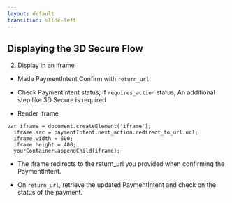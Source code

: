```yaml
---
layout: default
transition: slide-left
---
```


## Displaying the 3D Secure Flow

2. Display in an iframe

- Made PaymentIntent Confirm with `return_url`

- Check PaymentIntent status, if `requires_action` status, An additional step like 3D Secure is required

- Render iframe

```
var iframe = document.createElement('iframe');
  iframe.src = paymentIntent.next_action.redirect_to_url.url;
  iframe.width = 600;
  iframe.height = 400;
  yourContainer.appendChild(iframe);
```

- The iframe redirects to the return_url you provided when confirming the PaymentIntent.

- On `return_url`, retrieve the updated PaymentIntent and check on the status of the payment.